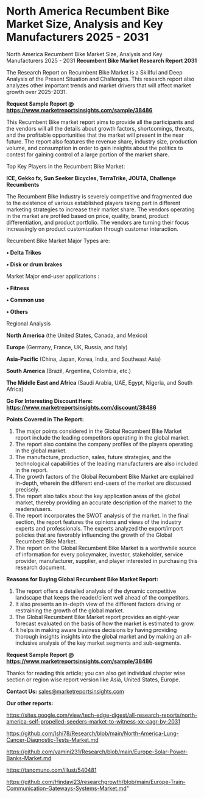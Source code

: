 # North America Recumbent Bike Market Size, Analysis and Key Manufacturers 2025 - 2031
North America Recumbent Bike Market Size, Analysis and Key Manufacturers 2025 - 2031
<strong>Recumbent Bike Market Research Report 2031</strong>

The Research Report on Recumbent Bike Market is a Skillful and Deep Analysis of the Present Situation and Challenges. This research report also analyzes other important trends and market drivers that will affect market growth over 2025-2031.

<strong>Request Sample Report @ <a href=https://www.marketreportsinsights.com/sample/38486>https://www.marketreportsinsights.com/sample/38486</a></strong>

This Recumbent Bike market report aims to provide all the participants and the vendors will all the details about growth factors, shortcomings, threats, and the profitable opportunities that the market will present in the near future. The report also features the revenue share, industry size, production volume, and consumption in order to gain insights about the politics to contest for gaining control of a large portion of the market share.

Top Key Players in the Recumbent Bike Market:

<strong>ICE, Gekko fx, Sun Seeker Bicycles, TerraTrike, JOUTA, Challenge Recumbents</strong>

The Recumbent Bike Industry is severely competitive and fragmented due to the existence of various established players taking part in different marketing strategies to increase their market share. The vendors operating in the market are profiled based on price, quality, brand, product differentiation, and product portfolio. The vendors are turning their focus increasingly on product customization through customer interaction.

Recumbent Bike Market Major Types are:

<strong>•  Delta Trikes

•  Disk or drum brakes</strong>

Market Major end-user applications :

<strong>•  Fitness

•  Common use

•  Others</strong>

Regional Analysis

</u><strong><b>North America</b></strong> (the United States, Canada, and Mexico)

<strong><b>Europe </b></strong>(Germany, France, UK, Russia, and Italy)

<strong><b>Asia-Pacific</b></strong> (China, Japan, Korea, India, and Southeast Asia)

<strong><b>South America</b></strong> (Brazil, Argentina, Colombia, etc.)

<strong><b>The Middle East and Africa</b></strong> (Saudi Arabia, UAE, Egypt, Nigeria, and South Africa)

<strong>Go For Interesting Discount Here: <a href=https://www.marketreportsinsights.com/discount/38486>https://www.marketreportsinsights.com/discount/38486</a></strong>

<strong>Points Covered in The Report:</strong>
<ol>
  <li>The major points considered in the Global Recumbent Bike Market report include the leading competitors operating in the global market.</li>
  <li>The report also contains the company profiles of the players operating in the global market.</li>
  <li>The manufacture, production, sales, future strategies, and the technological capabilities of the leading manufacturers are also included in the report.</li>
  <li>The growth factors of the Global Recumbent Bike Market are explained in-depth, wherein the different end-users of the market are discussed precisely.</li>
  <li>The report also talks about the key application areas of the global market, thereby providing an accurate description of the market to the readers/users.</li>
  <li>The report incorporates the SWOT analysis of the market. In the final section, the report features the opinions and views of the industry experts and professionals. The experts analyzed the export/import policies that are favorably influencing the growth of the Global Recumbent Bike Market.</li>
  <li>The report on the Global Recumbent Bike Market is a worthwhile source of information for every policymaker, investor, stakeholder, service provider, manufacturer, supplier, and player interested in purchasing this research document.</li>
</ol>
<strong>Reasons for Buying Global Recumbent Bike Market Report:</strong>

<ol>
  <li>The report offers a detailed analysis of the dynamic competitive landscape that keeps the reader/client well ahead of the competitors.</li>
  <li>It also presents an in-depth view of the different factors driving or restraining the growth of the global market.</li>
  <li>The Global Recumbent Bike Market report provides an eight-year forecast evaluated on the basis of how the market is estimated to grow.</li>
  <li>It helps in making aware business decisions by having providing thorough insights insights into the global market and by making an all-inclusive analysis of the key market segments and sub-segments.</li>
</ol>
<strong>Request Sample Report @ <a href=https://www.marketreportsinsights.com/sample/38486>https://www.marketreportsinsights.com/sample/38486</a></strong>


Thanks for reading this article; you can also get individual chapter wise section or region wise report version like Asia, United States, Europe.

<strong>Contact Us:</strong>
sales@marketreportsinsights.com

<strong>Our other reports:</strong>

<a href=https://sites.google.com/view/tech-edge-digest/all-research-reports/north-america-self-propelled-seeders-market-to-witness-xx-cagr-by-2031>https://sites.google.com/view/tech-edge-digest/all-research-reports/north-america-self-propelled-seeders-market-to-witness-xx-cagr-by-2031</a>

<a href=https://github.com/Ishi78/Research/blob/main/North-America-Lung-Cancer-Diagnostic-Tests-Market.md>https://github.com/Ishi78/Research/blob/main/North-America-Lung-Cancer-Diagnostic-Tests-Market.md</a>

<a href=https://github.com/yamini231/Research/blob/main/Europe-Solar-Power-Banks-Market.md>https://github.com/yamini231/Research/blob/main/Europe-Solar-Power-Banks-Market.md</a>

<a href=https://tanomuno.com/illust/540481>https://tanomuno.com/illust/540481</a>

<a href=https://github.com/Hindavi23/researchgrowth/blob/main/Europe-Train-Communication-Gateways-Systems-Market.md>https://github.com/Hindavi23/researchgrowth/blob/main/Europe-Train-Communication-Gateways-Systems-Market.md</a>"
